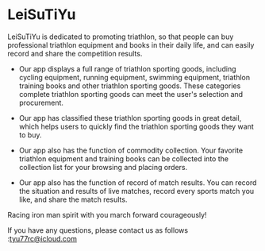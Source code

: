 # LeiSuTiYu

LeiSuTiYu is dedicated to promoting triathlon, so that people can buy professional triathlon equipment and books in their daily life, and can easily record and share the competition results.

- Our app displays a full range of triathlon sporting goods, including cycling equipment, running equipment, swimming equipment, triathlon training books and other triathlon sporting goods. These categories complete triathlon sporting goods can meet the user's selection and procurement.

- Our app has classified these triathlon sporting goods in great detail, which helps users to quickly find the triathlon sporting goods they want to buy.

- Our app also has the function of commodity collection. Your favorite triathlon equipment and training books can be collected into the collection list for your browsing and placing orders.

- Our app also has the function of record of match results. You can record the situation and results of live matches, record every sports match you like, and share the match results.

Racing iron man spirit with you march forward courageously!

If you have any questions, please contact us as follows :tyu77rc@icloud.com
